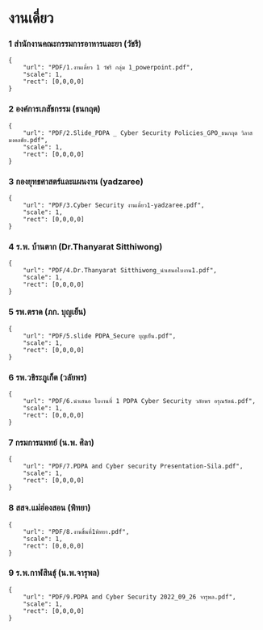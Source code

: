 # งานเดี่ยว

### 1 สำนักงานคณะกรรมการอาหารและยา (วัชรี)

```pdf
{
	"url": "PDF/1.งานเดี่ยว 1 วัชรี กลุ่ม 1_powerpoint.pdf",
	"scale": 1,
	"rect": [0,0,0,0]
}
```

### 2 องค์การเภสัชกรรม (ธนกฤต)
```pdf
{
	"url": "PDF/2.Slide_PDPA _ Cyber Security Policies_GPO_ธนกฤต วิลาสมงคลชัย.pdf",
	"scale": 1,
	"rect": [0,0,0,0]
}
```
### 3 กองยุทธศาสตร์และแผนงาน (yadzaree)
```pdf
{
	"url": "PDF/3.Cyber Security งานเดี่ยว1-yadzaree.pdf",
	"scale": 1,
	"rect": [0,0,0,0]
}
```
### 4 ร.พ. บ้านตาก (Dr.Thanyarat Sitthiwong)
```pdf
{
	"url": "PDF/4.Dr.Thanyarat Sitthiwong_นำเสนอใบงาน1.pdf",
	"scale": 1,
	"rect": [0,0,0,0]
}
```
### 5 รพ.ตราด (ภก. บุญเย็น)
```pdf
{
	"url": "PDF/5.slide PDPA_Secure บุญเย็น.pdf",
	"scale": 1,
	"rect": [0,0,0,0]
}
```
### 6 รพ.วชิระภูเก็ต (วลัยพร)
```pdf
{
	"url": "PDF/6.นำเสนอ ใบงานที่ 1 PDPA Cyber Security วลัยพร อรุณรัตน์.pdf",
	"scale": 1,
	"rect": [0,0,0,0]
}
```
### 7 กรมการแพทย์ (น.พ. ศิลา)
```pdf
{
	"url": "PDF/7.PDPA and Cyber security Presentation-Sila.pdf",
	"scale": 1,
	"rect": [0,0,0,0]
}
```


### 8 สสจ.แม่ฮ่องสอน (พิทยา)
```pdf
{
	"url": "PDF/8.งานชิ้นที่1พิทยา.pdf",
	"scale": 1,
	"rect": [0,0,0,0]
}
```


### 9 ร.พ.กาฬสินธุ์ (น.พ.จารุพล)
```pdf
{
	"url": "PDF/9.PDPA and Cyber Security 2022_09_26 จารุพล.pdf",
	"scale": 1,
	"rect": [0,0,0,0]
}
```


